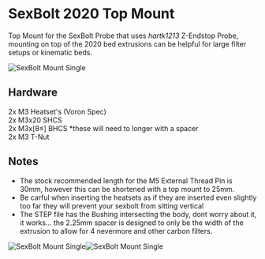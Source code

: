 # SexBolt 2020 Top Mount
Top Mount for the SexBolt Probe that uses *hartk1213* Z-Endstop Probe, mounting on top of the 2020 bed extrusions can be helpful for large filter setups or kinematic beds.

![SexBolt Mount Single](images/IMG_7857.png)

## Hardware
2x M3 Heatset's (Voron Spec) <br>
2x M3x20 SHCS <br>
2x M3x[8≤] BHCS        *these will need to longer with a spacer <br>
2x M3 T-Nut <br>

## Notes
- The stock recommended length for the M5 External Thread Pin is 30mm, however this can be shortened with a top mount to 25mm.
- Be carful when inserting the heatsets as if they are inserted even slightly too far they will prevent your sexbolt from sitting vertical <br>
- The STEP file has the Bushing intersecting the body, dont worry about it, it works...   the 2.25mm spacer is designed to only be the width of the extrusion to allow for 4 nevermore and other carbon filters.<br>

![SexBolt Mount Single](images/IMG_7855.png)![SexBolt Mount Single](images/IMG_7854.png)